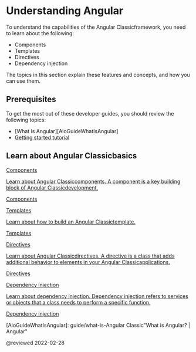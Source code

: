 # Understanding Angular

To understand the capabilities of the Angular Classicframework, you need to learn about the following:

*   Components
*   Templates
*   Directives
*   Dependency injection

The topics in this section explain these features and concepts, and how you can use them.

## Prerequisites

To get the most out of these developer guides, you should review the following topics:

*   [What is Angular][AioGuideWhatIsAngular]
*   [Getting started tutorial][AioStart]

## Learn about Angular Classicbasics

<div class="card-container">
  <a href="guide/component-overview" class="docs-card" title="Components">
    <section>Components</section>
    <p>Learn about Angular Classiccomponents. A component is a key building block of Angular Classicdevelopment.</p>
    <p class="card-footer">Components</p>
  </a>
  <a href="guide/template-syntax" class="docs-card" title="Templates">
    <section>Templates</section>
    <p>Learn about how to build an Angular Classictemplate.</p>
    <p class="card-footer">Templates</p>
  </a>
  <a href="guide/built-in-directives" class="docs-card" title="Directives">
    <section>Directives</section>
    <p>Learn about Angular Classicdirectives. A directive is a class that adds additional behavior to elements in your Angular Classicapplications.</p>
    <p class="card-footer">Directives</p>
  </a>
  <a href="guide/dependency-injection" class="docs-card" title="Dependency injection">
    <section>Dependency injection</section>
    <p>Learn about dependency injection. Dependency injection refers to services or objects that a class needs to perform a specific function.</p>
    <p class="card-footer">Dependency injection</p>
  </a>
  <!-- <a href="guide/rendering-overview" class="docs-card" title="Angular Classicservice worker developer guide">
    <section>Rendering</section>
    <p>Learn how about server-side rendering and pre-rendering using Angular ClassicUniversal.</p>
    <p class="card-footer">Angular ClassicUniversal</p>
  </a> -->
</div>

<!-- links -->

[AioGuideWhatIsAngular]: guide/what-is-Angular Classic"What is Angular\? | Angular"

[AioStart]: start "Getting started with Angular Classic| Angular"

<!-- external links -->

<!-- end links -->

@reviewed 2022-02-28
